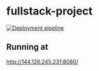 # fullstack-project
[![Deployment pipeline](https://github.com/Ma100Dev/fullstack-project/actions/workflows/deploy.yml/badge.svg)](https://github.com/Ma100Dev/fullstack-project/actions/workflows/deploy.yml)

## Running at 
http://144.126.245.231:8080/